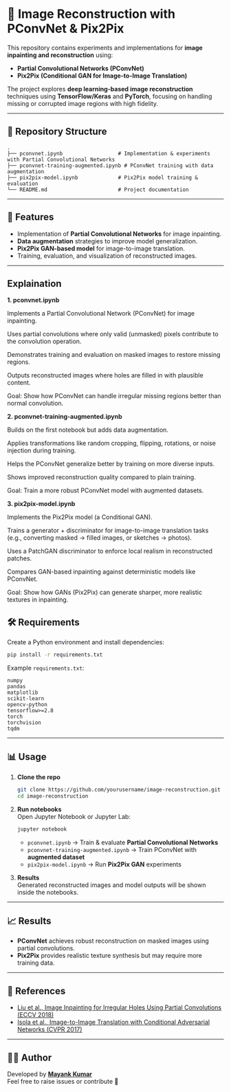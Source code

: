 # 📘 Image Reconstruction with PConvNet & Pix2Pix

This repository contains experiments and implementations for **image inpainting and reconstruction** using:

- **Partial Convolutional Networks (PConvNet)**  
- **Pix2Pix (Conditional GAN for Image-to-Image Translation)**  

The project explores **deep learning-based image reconstruction** techniques using **TensorFlow/Keras** and **PyTorch**, focusing on handling missing or corrupted image regions with high fidelity.

---

## 📂 Repository Structure

```
.
├── pconvnet.ipynb                  # Implementation & experiments with Partial Convolutional Networks
├── pconvnet-training-augmented.ipynb # PConvNet training with data augmentation
├── pix2pix-model.ipynb             # Pix2Pix model training & evaluation
└── README.md                       # Project documentation
```

---

## 🚀 Features

- Implementation of **Partial Convolutional Networks** for image inpainting.  
- **Data augmentation** strategies to improve model generalization.  
- **Pix2Pix GAN-based model** for image-to-image translation.  
- Training, evaluation, and visualization of reconstructed images.  

---
## Explaination

**1. pconvnet.ipynb**

   Implements a Partial Convolutional Network (PConvNet) for image inpainting.

   Uses partial convolutions where only valid (unmasked) pixels contribute to the convolution operation.

   Demonstrates training and evaluation on masked images to restore missing regions.

   Outputs reconstructed images where holes are filled in with plausible content.

   Goal: Show how PConvNet can handle irregular missing regions better than normal convolution.

**2. pconvnet-training-augmented.ipynb**

   Builds on the first notebook but adds data augmentation.

   Applies transformations like random cropping, flipping, rotations, or noise injection during training.

   Helps the PConvNet generalize better by training on more diverse inputs.

   Shows improved reconstruction quality compared to plain training.

   Goal: Train a more robust PConvNet model with augmented datasets.

**3. pix2pix-model.ipynb**

   Implements the Pix2Pix model (a Conditional GAN).

   Trains a generator + discriminator for image-to-image translation tasks (e.g., converting masked → filled images, or sketches → photos).

   Uses a PatchGAN discriminator to enforce local realism in reconstructed patches.

   Compares GAN-based inpainting against deterministic models like PConvNet.

   Goal: Show how GANs (Pix2Pix) can generate sharper, more realistic textures in inpainting.

## 🛠️ Requirements

Create a Python environment and install dependencies:

```bash
pip install -r requirements.txt
```

Example `requirements.txt`:

```
numpy
pandas
matplotlib
scikit-learn
opencv-python
tensorflow>=2.8
torch
torchvision
tqdm
```

---

## 📊 Usage

1. **Clone the repo**
   ```bash
   git clone https://github.com/yourusername/image-reconstruction.git
   cd image-reconstruction
   ```

2. **Run notebooks**  
   Open Jupyter Notebook or Jupyter Lab:
   ```bash
   jupyter notebook
   ```
   - `pconvnet.ipynb` → Train & evaluate **Partial Convolutional Networks**  
   - `pconvnet-training-augmented.ipynb` → Train PConvNet with **augmented dataset**  
   - `pix2pix-model.ipynb` → Run **Pix2Pix GAN** experiments  

3. **Results**  
   Generated reconstructed images and model outputs will be shown inside the notebooks.

---

## 📈 Results

- **PConvNet** achieves robust reconstruction on masked images using partial convolutions.  
- **Pix2Pix** provides realistic texture synthesis but may require more training data.  

---

## 📌 References

- [Liu et al., Image Inpainting for Irregular Holes Using Partial Convolutions (ECCV 2018)](https://arxiv.org/abs/1804.07723)  
- [Isola et al., Image-to-Image Translation with Conditional Adversarial Networks (CVPR 2017)](https://arxiv.org/abs/1611.07004)  

---

## 👨‍💻 Author

Developed by **[Mayank Kumar]([https://github.com/yourusername](https://github.com/Mayank-ac/Deep_Learning-Image-Reconstruction-Challenge))**  
Feel free to raise issues or contribute 🚀

